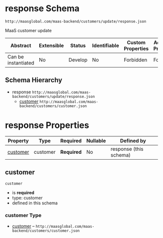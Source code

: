 # response Schema

```
http://maasglobal.com/maas-backend/customers/update/response.json
```

MaaS customer update

| Abstract            | Extensible | Status  | Identifiable | Custom Properties | Additional Properties | Defined In                                                   |
| ------------------- | ---------- | ------- | ------------ | ----------------- | --------------------- | ------------------------------------------------------------ |
| Can be instantiated | No         | Develop | No           | Forbidden         | Forbidden             | [maas-backend/customers/update/response.json](response.json) |

## Schema Hierarchy

- response `http://maasglobal.com/maas-backend/customers/update/response.json`
  - [customer](../customer.md) `http://maasglobal.com/maas-backend/customers/customer.json`

# response Properties

| Property              | Type     | Required     | Nullable | Defined by             |
| --------------------- | -------- | ------------ | -------- | ---------------------- |
| [customer](#customer) | customer | **Required** | No       | response (this schema) |

## customer

`customer`

- is **required**
- type: customer
- defined in this schema

### customer Type

- [customer](../customer.md) – `http://maasglobal.com/maas-backend/customers/customer.json`
